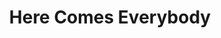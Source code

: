 ---
ee_id_show: '199'
site: '1'
type: '5'
title: Here Comes Everybody
url: here-comes-everybody
live_url:
year: '2010'
venue: Hamburger Bahnhof
state_country: Berlin
pitch: "​Show that wz centered around music / composition."
ps:
imgs: Hamburger-Bahnhof-Berlin-2010-11-install-1-database-HB.jpg,Hamburger-Bahnhof-Berlin-2010-11-install-2-database-HB.jpg,Hamburger-Bahnhof-Berlin-2010-11-install-3-database-HB.jpg,Hamburger-Bahnhof-Berlin-2010-11-install-4-database-HB.jpg,Hamburger-Bahnhof-Berlin-2010-11-install-5-database-HB.jpg
things: "[136] 2010-037 Research in Motion (Kinetic Sculpture #3) - 2010-037-research-in-motion-kinetic-sculpture-3,[137]
  2010-039 Research in Motion (Kinetic Sculpture #2) - 2010-039-research-in-motion-kinetic-sculpture-2,[64]
  2010-023 Composition #7 - 2010-023-composition-7,[41] 2007-006 A Couple Thousand
  Short Films About Glenn Gould - 2007-006-a-couple-thousand-short-films-about-glenn-gould,[134]
  2007-001 Maxell - 2007-001-maxell,[52] 2009-003 Drei Klavierstücke op. 11 - dreiklavierstucke,[43]
  2007-007 On C - 2007-007-on-c,[135] 2008-004 Personal Film - 2008-004-personal-film,[36]
  2007-003 Apple GarageBand Auto Tune Demonstration - appleautotune"
status:
layout: shows
---